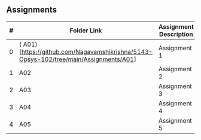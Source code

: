 ##  Assignments

|   #   | Folder Link | Assignment Description |
| :---: | ----------- | ---------------------- |
|   0   |( A01)[https://github.com/Nagavamshikrishna/5143-Opsys-102/tree/main/Assignments/A01]      | Assignment 1        |
|   1  | A02     | Assignment 2         |
|   2   | A03      | Assignment 3          |
|   3   | A04      | Assignment 4          |
|   4   | A05      | Assignment 5          |
